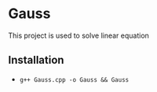 # Gauss

This project is used to solve linear equation

## Installation

- `g++ Gauss.cpp -o Gauss && Gauss`
